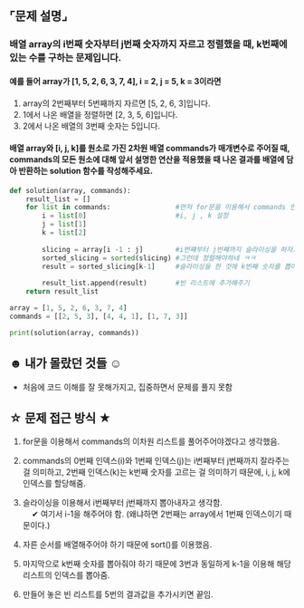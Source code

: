 ## ⌜문제 설명⌟
### 배열 array의 i번째 숫자부터 j번째 숫자까지 자르고 정렬했을 때, k번째에 있는 수를 구하는 문제입니다.

#### 예를 들어 array가 [1, 5, 2, 6, 3, 7, 4], i = 2, j = 5, k = 3이라면

1. array의 2번째부터 5번째까지 자르면 [5, 2, 6, 3]입니다.
2. 1에서 나온 배열을 정렬하면 [2, 3, 5, 6]입니다.
3. 2에서 나온 배열의 3번째 숫자는 5입니다.
#### 배열 array와 [i, j, k]를 원소로 가진 2차원 배열 commands가 매개변수로 주어질 때, commands의 모든 원소에 대해 앞서 설명한 연산을 적용했을 때 나온 결과를 배열에 담아 반환하는 solution 함수를 작성해주세요.

```python
def solution(array, commands):
    result_list = []
    for list in commands:                #먼저 for문을 이용해서 commands 안에 있는 리스트부터 쪼개버리기
        i = list[0]                      #i, j , k 설정
        j = list[1]
        k = list[2]
        
        slicing = array[i -1 : j]        #i번쨰부터 j번째까지 슬라이싱을 하자..
        sorted_slicing = sorted(slicing) #그런데 정렬해야하네 ㅋㅋ
        result = sorted_slicing[k-1]     #슬라이싱을 한 것에 k번째 숫자를 뽑아내자..
        
        result_list.append(result)       #빈 리스트에 추가해주기
    return result_list

array = [1, 5, 2, 6, 3, 7, 4]
commands = [[2, 5, 3], [4, 4, 1], [1, 7, 3]]

print(solution(array, commands))
```

## ☻ 내가 몰랐던 것들 ☺︎
* 처음에 코드 이해를 잘 못해가지고, 집중하면서 문제를 풀지 못함

## ☆ 문제 접근 방식 ★
1. for문을 이용해서 commands의 이차원 리스트를 풀어주어야겠다고 생각했음.

2. commands의 0번째 인덱스(i)와 1번째 인덱스(j)는 i번째부터 j번째까지 잘라주는 걸 의미하고, 2번째 인덱스(k)는 k번째 숫자를 고르는 걸 의미하기 때문에, i, j, k에 인덱스를 할당해줌.

3. 슬라이싱을 이용해서 i번째부터 j번째까지 뽑아내자고 생각함.
<br> &nbsp;&nbsp;&nbsp; ✔︎ 여기서 i-1을 해주어야 함. (왜냐하면 2번째는 array에서 1번째 인덱스이기 때문이다.)

4. 자른 순서를 배열해주어야 하기 때문에 sort()를 이용했음.

5. 마지막으로 k번째 숫자를 뽑아줘야 하기 때문에 3번과 동일하게 k-1을 이용해 해당 리스트의 인덱스를 뽑아줌.

6. 만들어 놓은 빈 리스트를 5번의 결과값을 추가시키면 끝임. 